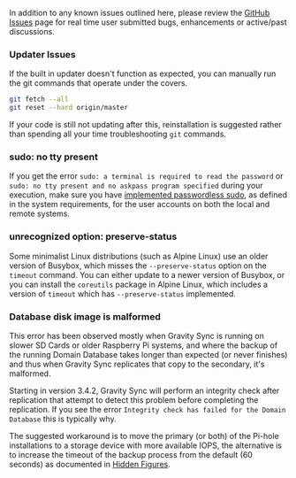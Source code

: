 In addition to any known issues outlined here, please review the [GitHub Issues](https://github.com/vmstan/gravity-sync/issues) page for real time user submitted bugs, enhancements or active/past discussions.

### Updater Issues

If the built in updater doesn't function as expected, you can manually run the git commands that operate under the covers.

```bash
git fetch --all
git reset --hard origin/master
```

If your code is still not updating after this, reinstallation is suggested rather than spending all your time troubleshooting `git` commands.

### sudo: no tty present

If you get the error `sudo: a terminal is required to read the password` or `sudo: no tty present and no askpass program specified` during your execution, make sure you have [implemented passwordless sudo](https://linuxize.com/post/how-to-run-sudo-command-without-password/), as defined in the system requirements, for the user accounts on both the local and remote systems.

### unrecognized option: preserve-status

Some minimalist Linux distributions (such as Alpine Linux) use an older version of Busybox, which misses the `--preserve-status` option on the `timeout` command. You can either update to a newer version of Busybox, or you can install the `coreutils` package in Alpine Linux, which includes a version of `timeout` which has `--preserve-status` implemented.

### Database disk image is malformed

This error has been observed mostly when Gravity Sync is running on slower SD Cards or older Raspberry Pi systems, and where the backup of the running Domain Database takes longer than expected (or never finishes) and thus when Gravity Sync replicates that copy to the secondary, it's malformed.

Starting in version 3.4.2, Gravity Sync will perform an integrity check after replication that attempt to detect this problem before completing the replication. If you see the error `Integrity check has failed for the Domain Database` this is typically why.

The suggested workaround is to move the primary (or both) of the Pi-hole installations to a storage device with more available IOPS, the alternative is to increase the timeout of the backup process from the default (60 seconds) as documented in [Hidden Figures](https://github.com/vmstan/gravity-sync/wiki/Hidden-Figures#backup_timeout).  